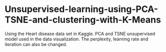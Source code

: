 # Unsupervised-learning-using-PCA-TSNE-and-clustering-with-K-Means
Using the Heart disease data set in Kaggle. PCA and TSNE unsupervised model used in the data visualization. The perplexity, learning rate and iteration can also be changed.
